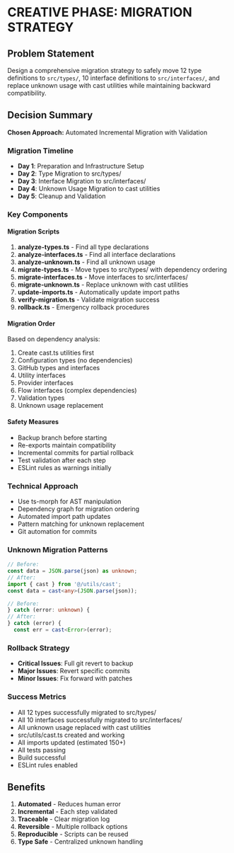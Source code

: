 # CREATIVE PHASE: MIGRATION STRATEGY

## Problem Statement

Design a comprehensive migration strategy to safely move 12 type definitions to `src/types/`, 10 interface definitions to `src/interfaces/`, and replace unknown usage with cast utilities while maintaining backward compatibility.

## Decision Summary

**Chosen Approach:** Automated Incremental Migration with Validation

### Migration Timeline

- **Day 1**: Preparation and Infrastructure Setup
- **Day 2**: Type Migration to src/types/
- **Day 3**: Interface Migration to src/interfaces/
- **Day 4**: Unknown Usage Migration to cast utilities
- **Day 5**: Cleanup and Validation

### Key Components

#### Migration Scripts

1. **analyze-types.ts** - Find all type declarations
2. **analyze-interfaces.ts** - Find all interface declarations
3. **analyze-unknown.ts** - Find all unknown usage
4. **migrate-types.ts** - Move types to src/types/ with dependency ordering
5. **migrate-interfaces.ts** - Move interfaces to src/interfaces/
6. **migrate-unknown.ts** - Replace unknown with cast utilities
7. **update-imports.ts** - Automatically update import paths
8. **verify-migration.ts** - Validate migration success
9. **rollback.ts** - Emergency rollback procedures

#### Migration Order

Based on dependency analysis:

1. Create cast.ts utilities first
2. Configuration types (no dependencies)
3. GitHub types and interfaces
4. Utility interfaces
5. Provider interfaces
6. Flow interfaces (complex dependencies)
7. Validation types
8. Unknown usage replacement

#### Safety Measures

- Backup branch before starting
- Re-exports maintain compatibility
- Incremental commits for partial rollback
- Test validation after each step
- ESLint rules as warnings initially

### Technical Approach

- Use ts-morph for AST manipulation
- Dependency graph for migration ordering
- Automated import path updates
- Pattern matching for unknown replacement
- Git automation for commits

### Unknown Migration Patterns

```typescript
// Before:
const data = JSON.parse(json) as unknown;
// After:
import { cast } from '@/utils/cast';
const data = cast<any>(JSON.parse(json));

// Before:
} catch (error: unknown) {
// After:
} catch (error) {
  const err = cast<Error>(error);
```

### Rollback Strategy

- **Critical Issues**: Full git revert to backup
- **Major Issues**: Revert specific commits
- **Minor Issues**: Fix forward with patches

### Success Metrics

- All 12 types successfully migrated to src/types/
- All 10 interfaces successfully migrated to src/interfaces/
- All unknown usage replaced with cast utilities
- src/utils/cast.ts created and working
- All imports updated (estimated 150+)
- All tests passing
- Build successful
- ESLint rules enabled

## Benefits

1. **Automated** - Reduces human error
2. **Incremental** - Each step validated
3. **Traceable** - Clear migration log
4. **Reversible** - Multiple rollback options
5. **Reproducible** - Scripts can be reused
6. **Type Safe** - Centralized unknown handling
